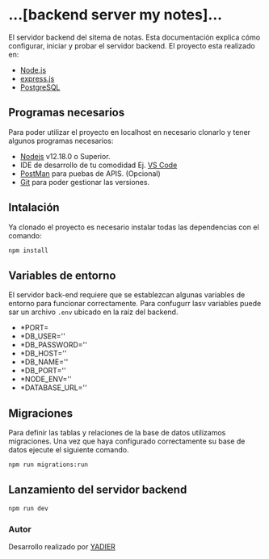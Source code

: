 # ...[backend server my notes]...
El servidor backend del sitema de notas. Esta documentación explica cómo configurar, iniciar y probar el servidor backend.
El proyecto esta realizado en:

- [Node.js](https://nodejs.org/es/)
- [express.js](https://expressjs.com/es/)
- [PostgreSQL](https://www.postgresql.org/)


## Programas necesarios
Para poder utilizar el proyecto en localhost en necesario clonarlo y tener algunos programas necesarios:

- [Nodejs](https://nodejs.org/es/download/) v12.18.0 o Superior.
- IDE de desarrollo de tu comodidad Ej. [VS Code](https://code.visualstudio.com/download)
- [PostMan](https://www.postman.com/downloads/) para puebas de APIS. (Opcional)
- [Git](https://git-scm.com/downloads) para poder gestionar las versiones.

## Intalación
Ya clonado el proyecto es necesario instalar todas las dependencias con el comando:

```bash
npm install
```

## Variables de entorno
El servidor back-end requiere que se establezcan algunas variables de entorno para funcionar correctamente.
Para confugurr lasv variables puede sar un archivo `.env` ubicado en la raíz del backend. 
- *PORT=
- *DB_USER=''
- *DB_PASSWORD=''
- *DB_HOST=''
- *DB_NAME=''
- *DB_PORT=''
- *NODE_ENV=''
- *DATABASE_URL=''

## Migraciones
Para definir las tablas y relaciones de la base de datos utilizamos migraciones. 
Una vez que haya configurado correctamente su base de datos ejecute el siguiente comando.

```bash
npm run migrations:run
```

## Lanzamiento del servidor backend

```bash
npm run dev
```

### Autor

Desarrollo realizado por [YADIER](https://github.com/yadier2)

